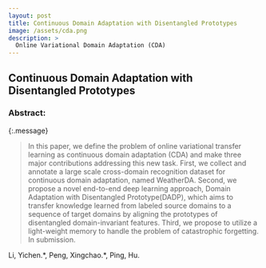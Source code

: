 ```yaml
---
layout: post
title: Continuous Domain Adaptation with Disentangled Prototypes
image: /assets/cda.png
description: >
  Online Variational Domain Adaptation (CDA)
---
```



## Continuous Domain Adaptation with Disentangled Prototypes

### Abstract: 

{:.message}

  >In this paper, we define the problem of online variational transfer learning as continuous  domain  adaptation (CDA) and make three major contributions addressing this new task. First, we collect and annotate a large scale  cross-domain  recognition  dataset  for  continuous  domain adaptation, named WeatherDA. Second, we propose a novel end-to-end deep learning approach, Domain Adaptation with Disentangled Prototype(DADP), which aims to transfer knowledge learned from labeled  source  domains  to  a  sequence  of  target  domains  by aligning the prototypes of disentangled domain-invariant features. Third, we propose to utilize a light-weight memory to handle the problem of catastrophic forgetting. In submission.


Li, Yichen.\*, Peng, Xingchao.\*, Ping, Hu. 
